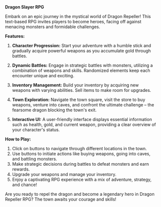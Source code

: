 **Dragon Slayer RPG**

Embark on an epic journey in the mystical world of Dragon Repeller! This text-based RPG invites players to become heroes, facing off against menacing monsters and formidable challenges.

**Features:**

1. **Character Progression:** Start your adventure with a humble stick and gradually acquire powerful weapons as you accumulate gold through battles.

2. **Dynamic Battles:** Engage in strategic battles with monsters, utilizing a combination of weapons and skills. Randomized elements keep each encounter unique and exciting.

3. **Inventory Management:** Build your inventory by acquiring new weapons with varying abilities. Sell items to make room for upgrades.

4. **Town Exploration:** Navigate the town square, visit the store to buy weapons, venture into caves, and confront the ultimate challenge – the fearsome dragon blocking the town's exit.

5. **Interactive UI:** A user-friendly interface displays essential information such as health, gold, and current weapon, providing a clear overview of your character's status.

**How to Play:**

1. Click on buttons to navigate through different locations in the town.
2. Use buttons to initiate actions like buying weapons, going into caves, and battling monsters.
3. Make strategic decisions during battles to defeat monsters and earn rewards.
4. Upgrade your weapons and manage your inventory.
5. Enjoy a captivating RPG experience with a mix of adventure, strategy, and chance!

Are you ready to repel the dragon and become a legendary hero in Dragon Repeller RPG? The town awaits your courage and skills!